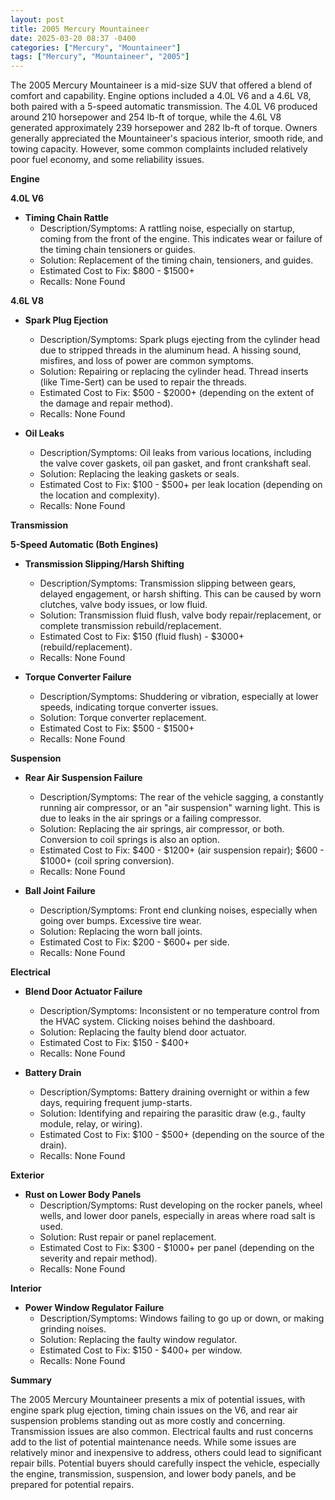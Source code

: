 ```yaml
---
layout: post
title: 2005 Mercury Mountaineer
date: 2025-03-20 08:37 -0400
categories: ["Mercury", "Mountaineer"]
tags: ["Mercury", "Mountaineer", "2005"]
---
```

The 2005 Mercury Mountaineer is a mid-size SUV that offered a blend of comfort and capability. Engine options included a 4.0L V6 and a 4.6L V8, both paired with a 5-speed automatic transmission. The 4.0L V6 produced around 210 horsepower and 254 lb-ft of torque, while the 4.6L V8 generated approximately 239 horsepower and 282 lb-ft of torque. Owners generally appreciated the Mountaineer's spacious interior, smooth ride, and towing capacity. However, some common complaints included relatively poor fuel economy, and some reliability issues.

**Engine**

**4.0L V6**

*   **Timing Chain Rattle**
    *   Description/Symptoms: A rattling noise, especially on startup, coming from the front of the engine. This indicates wear or failure of the timing chain tensioners or guides.
    *   Solution: Replacement of the timing chain, tensioners, and guides.
    *   Estimated Cost to Fix: $800 - $1500+
    *   Recalls: None Found

**4.6L V8**

*   **Spark Plug Ejection**
    *   Description/Symptoms: Spark plugs ejecting from the cylinder head due to stripped threads in the aluminum head. A hissing sound, misfires, and loss of power are common symptoms.
    *   Solution: Repairing or replacing the cylinder head. Thread inserts (like Time-Sert) can be used to repair the threads.
    *   Estimated Cost to Fix: $500 - $2000+ (depending on the extent of the damage and repair method).
    *   Recalls: None Found

*   **Oil Leaks**
    *   Description/Symptoms: Oil leaks from various locations, including the valve cover gaskets, oil pan gasket, and front crankshaft seal.
    *   Solution: Replacing the leaking gaskets or seals.
    *   Estimated Cost to Fix: $100 - $500+ per leak location (depending on the location and complexity).
    *   Recalls: None Found

**Transmission**

**5-Speed Automatic (Both Engines)**

*   **Transmission Slipping/Harsh Shifting**
    *   Description/Symptoms: Transmission slipping between gears, delayed engagement, or harsh shifting. This can be caused by worn clutches, valve body issues, or low fluid.
    *   Solution: Transmission fluid flush, valve body repair/replacement, or complete transmission rebuild/replacement.
    *   Estimated Cost to Fix: $150 (fluid flush) - $3000+ (rebuild/replacement).
    *   Recalls: None Found

*   **Torque Converter Failure**
    *   Description/Symptoms: Shuddering or vibration, especially at lower speeds, indicating torque converter issues.
    *   Solution: Torque converter replacement.
    *   Estimated Cost to Fix: $500 - $1500+
    *   Recalls: None Found

**Suspension**

*   **Rear Air Suspension Failure**
    *   Description/Symptoms: The rear of the vehicle sagging, a constantly running air compressor, or an "air suspension" warning light. This is due to leaks in the air springs or a failing compressor.
    *   Solution: Replacing the air springs, air compressor, or both. Conversion to coil springs is also an option.
    *   Estimated Cost to Fix: $400 - $1200+ (air suspension repair); $600 - $1000+ (coil spring conversion).
    *   Recalls: None Found

*   **Ball Joint Failure**
    *   Description/Symptoms: Front end clunking noises, especially when going over bumps. Excessive tire wear.
    *   Solution: Replacing the worn ball joints.
    *   Estimated Cost to Fix: $200 - $600+ per side.
    *   Recalls: None Found

**Electrical**

*   **Blend Door Actuator Failure**
    *   Description/Symptoms: Inconsistent or no temperature control from the HVAC system. Clicking noises behind the dashboard.
    *   Solution: Replacing the faulty blend door actuator.
    *   Estimated Cost to Fix: $150 - $400+
    *   Recalls: None Found

*   **Battery Drain**
    *   Description/Symptoms: Battery draining overnight or within a few days, requiring frequent jump-starts.
    *   Solution: Identifying and repairing the parasitic draw (e.g., faulty module, relay, or wiring).
    *   Estimated Cost to Fix: $100 - $500+ (depending on the source of the drain).
    *   Recalls: None Found

**Exterior**

*   **Rust on Lower Body Panels**
    *   Description/Symptoms: Rust developing on the rocker panels, wheel wells, and lower door panels, especially in areas where road salt is used.
    *   Solution: Rust repair or panel replacement.
    *   Estimated Cost to Fix: $300 - $1000+ per panel (depending on the severity and repair method).
    *   Recalls: None Found

**Interior**

*   **Power Window Regulator Failure**
    *   Description/Symptoms: Windows failing to go up or down, or making grinding noises.
    *   Solution: Replacing the faulty window regulator.
    *   Estimated Cost to Fix: $150 - $400+ per window.
    *   Recalls: None Found

**Summary**

The 2005 Mercury Mountaineer presents a mix of potential issues, with engine spark plug ejection, timing chain issues on the V6, and rear air suspension problems standing out as more costly and concerning. Transmission issues are also common. Electrical faults and rust concerns add to the list of potential maintenance needs. While some issues are relatively minor and inexpensive to address, others could lead to significant repair bills. Potential buyers should carefully inspect the vehicle, especially the engine, transmission, suspension, and lower body panels, and be prepared for potential repairs.

